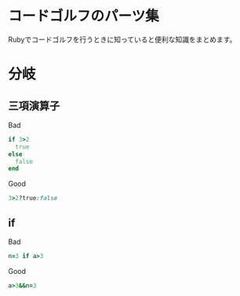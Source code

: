 # コードゴルフのパーツ集

Rubyでコードゴルフを行うときに知っていると便利な知識をまとめます。

# 分岐

## 三項演算子

Bad

```Ruby
if 3>2
  true
else
  false
end
```

Good

```Ruby
3>2?true:false
```

## if

Bad

```Ruby
n=3 if a>3
```

Good

```Ruby
a>3&&n=3
```
